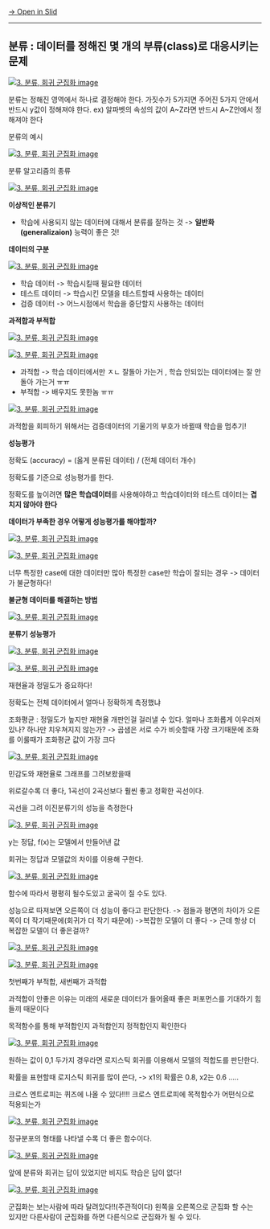 [→ Open in Slid](https://slid.cc/vdocs/efb3e2a723c24f03b3cdb4d522e3d542)


---

## 분류 : 데이터를 정해진 몇 개의 부류(class)로 대응시키는 문제




[![3. 분류, 회귀 군집화 image](https://slid-capture.s3.ap-northeast-2.amazonaws.com/public/capture_images/efb3e2a723c24f03b3cdb4d522e3d542/75e59a7f-6778-4b03-85a1-d87dfe80abcc.png)](https://slid.cc/vdocs/efb3e2a723c24f03b3cdb4d522e3d542?v=8dda2a91c17241119fc57e292e0e9f57&start=23.838616)


분류는 정해진 영역에서 하나로 결정해야 한다. 가짓수가 5가지면 주어진 5가지 안에서 반드시 y값이 정해져야 한다. ex) 알파벳의 속성의 값이 A~Z라면 반드시 A~Z안에서 정해져야 한다





분류의 예시

[![3. 분류, 회귀 군집화 image](https://slid-capture.s3.ap-northeast-2.amazonaws.com/public/capture_images/efb3e2a723c24f03b3cdb4d522e3d542/b605eeb3-354b-46aa-ac2a-f2895561dc99.png)](https://slid.cc/vdocs/efb3e2a723c24f03b3cdb4d522e3d542?v=8dda2a91c17241119fc57e292e0e9f57&start=579.620995)





분류 알고리즘의 종류

[![3. 분류, 회귀 군집화 image](https://slid-capture.s3.ap-northeast-2.amazonaws.com/public/capture_images/efb3e2a723c24f03b3cdb4d522e3d542/07081a9d-b6d7-49f8-bee7-2fff46315319.png)](https://slid.cc/vdocs/efb3e2a723c24f03b3cdb4d522e3d542?v=8dda2a91c17241119fc57e292e0e9f57&start=793.211655)


**이상적인 분류기**


 - 학습에 사용되지 않는 데이터에 대해서 분류를 잘하는 것 -> **일반화(generalizaion)** 능력이 좋은 것!


**데이터의 구분**

[![3. 분류, 회귀 군집화 image](https://slid-capture.s3.ap-northeast-2.amazonaws.com/public/capture_images/efb3e2a723c24f03b3cdb4d522e3d542/af90faa5-79c4-4d52-8c4a-9769c2b727b9.png)](https://slid.cc/vdocs/efb3e2a723c24f03b3cdb4d522e3d542?v=593ecbdaae1043c6aee21e65e4f55a5a&start=1006.813832)


 - 학습 데이터 -> 학습시킬때 필요한 데이터
 - 테스트 데이터 -> 학습시킨 모델을 테스트할때 사용하는 데이터
 - 검증 데이터 -> 어느시점에서 학습을 중단할지 사용하는 데이터


**과적합과 부적합**

[![3. 분류, 회귀 군집화 image](https://slid-capture.s3.ap-northeast-2.amazonaws.com/public/capture_images/efb3e2a723c24f03b3cdb4d522e3d542/d16273bc-99f3-4d9a-bcc9-963d42e572a6.png)](https://slid.cc/vdocs/efb3e2a723c24f03b3cdb4d522e3d542?v=593ecbdaae1043c6aee21e65e4f55a5a&start=1124.502544)

[![3. 분류, 회귀 군집화 image](https://slid-capture.s3.ap-northeast-2.amazonaws.com/public/capture_images/efb3e2a723c24f03b3cdb4d522e3d542/36ef7a5e-0858-482a-b2d5-91e8b4a2e0eb.png)](https://slid.cc/vdocs/efb3e2a723c24f03b3cdb4d522e3d542?v=8753f4b2a7654570838f8a8b0536a037&start=77.980858)


 - 과적합 -> 학습 데이터에서만 ㅈㄴ 잘돌아 가는거 , 학습 안되있는 데이터에는 잘 안돌아 가는거 ㅠㅠ
 - 부적합 -> 배우지도 못한놈 ㅠㅠ

[![3. 분류, 회귀 군집화 image](https://slid-capture.s3.ap-northeast-2.amazonaws.com/public/capture_images/efb3e2a723c24f03b3cdb4d522e3d542/7ab48128-0683-44d6-87e9-34bede8a5f7e.png)](https://slid.cc/vdocs/efb3e2a723c24f03b3cdb4d522e3d542?v=8753f4b2a7654570838f8a8b0536a037&start=87.58999)


과적합을 회피하기 위해서는 검증데이터의 기울기의 부호가 바뀔때 학습을 멈추기!


**성능평가**


정확도 (accuracy) = (옳게 분류된 데이터) / (전체 데이터 개수)


정확도를 기준으로 성능평가를 한다.


정확도를 높이려면 **많은 학습데이터**를 사용해야하고 학습데이터와 테스트 데이터는 **겹치지 않아야 한다**


**데이터가 부족한 경우 어떻게 성능평가를 해야할까?**




[![3. 분류, 회귀 군집화 image](https://slid-capture.s3.ap-northeast-2.amazonaws.com/public/capture_images/efb3e2a723c24f03b3cdb4d522e3d542/90ba052f-b6bc-4456-902b-22950b19ea44.png)](https://slid.cc/vdocs/efb3e2a723c24f03b3cdb4d522e3d542?v=8753f4b2a7654570838f8a8b0536a037&start=548.530498)

[![3. 분류, 회귀 군집화 image](https://slid-capture.s3.ap-northeast-2.amazonaws.com/public/capture_images/efb3e2a723c24f03b3cdb4d522e3d542/5301f751-970a-4ae4-85dc-12615d396665.png)](https://slid.cc/vdocs/efb3e2a723c24f03b3cdb4d522e3d542?v=8753f4b2a7654570838f8a8b0536a037&start=827.780573)


너무 특정한 case에 대한 데이터만 많아 특정한 case만 학습이 잘되는 경우 -> 데이터가 불균형하다!


**불균형 데이터를 해결하는 방법**

[![3. 분류, 회귀 군집화 image](https://slid-capture.s3.ap-northeast-2.amazonaws.com/public/capture_images/efb3e2a723c24f03b3cdb4d522e3d542/39bdabc3-8e0d-42b6-80df-530b2970903c.png)](https://slid.cc/vdocs/efb3e2a723c24f03b3cdb4d522e3d542?v=8753f4b2a7654570838f8a8b0536a037&start=934.837126)


**분류기 성능평가**

[![3. 분류, 회귀 군집화 image](https://slid-capture.s3.ap-northeast-2.amazonaws.com/public/capture_images/efb3e2a723c24f03b3cdb4d522e3d542/0a9b7bd3-457a-40fc-ac53-105a2df65e7c.png)](https://slid.cc/vdocs/efb3e2a723c24f03b3cdb4d522e3d542?v=8753f4b2a7654570838f8a8b0536a037&start=952.656277)

[![3. 분류, 회귀 군집화 image](https://slid-capture.s3.ap-northeast-2.amazonaws.com/public/capture_images/efb3e2a723c24f03b3cdb4d522e3d542/f05f3d25-b650-48c9-9d2a-d6fafcbf32c9.png)](https://slid.cc/vdocs/efb3e2a723c24f03b3cdb4d522e3d542?v=8753f4b2a7654570838f8a8b0536a037&start=1204.631381)


재현율과 정밀도가 중요하다!


정확도는 전체 데이터에서 얼마나 정확하게 측정했냐


조화평균 : 정밀도가 높지만 재현율 개판인걸 걸러낼 수 있다. 얼마나 조화롭게 이우러져있나? 하나만 치우쳐지지 않는가? -> 곱샘은 서로 수가 비슷할때 가장 크기때문에 조화를 이룰때가 조화평균 값이 가장 크다

[![3. 분류, 회귀 군집화 image](https://slid-capture.s3.ap-northeast-2.amazonaws.com/public/capture_images/efb3e2a723c24f03b3cdb4d522e3d542/5d319058-0825-407d-a349-e052e3bee786.png)](https://slid.cc/vdocs/efb3e2a723c24f03b3cdb4d522e3d542?v=228f4257f0cb489db45035ee2864ad06&start=413.003236)


민감도와 재현율로 그래프를 그려보왔을때


위로갈수록 더 좋다, 1곡선이 2곡선보다 훨씬 좋고 정확한 곡선이다.


곡선을 그려 이진분류기의 성능을 측정한다




[![3. 분류, 회귀 군집화 image](https://slid-capture.s3.ap-northeast-2.amazonaws.com/public/capture_images/efb3e2a723c24f03b3cdb4d522e3d542/b2e840c8-347b-4d3e-affd-689042c77ad2.png)](https://slid.cc/vdocs/efb3e2a723c24f03b3cdb4d522e3d542?v=228f4257f0cb489db45035ee2864ad06&start=575.759253)


y는 정답, f(x)는 모델에서 만들어낸 값


회귀는 정답과 모델값의 차이를 이용해 구한다.




[![3. 분류, 회귀 군집화 image](https://slid-capture.s3.ap-northeast-2.amazonaws.com/public/capture_images/efb3e2a723c24f03b3cdb4d522e3d542/c9163659-0e11-4617-bde4-036a9281c26f.png)](https://slid.cc/vdocs/efb3e2a723c24f03b3cdb4d522e3d542?v=228f4257f0cb489db45035ee2864ad06&start=878.071076)


함수에 따라서 평평히 될수도있고 굴곡이 질 수도 있다.


성능으로 따져보면 오른쪽이 더 성능이 좋다고 판단한다. -> 점들과 평면의 차이가 오른쪽이 더 작기때문에(회귀가 더 작기 때문에) ->복잡한 모델이 더 좋다 -> 근데 항상 더 복잡한 모델이 더 좋은걸까?




[![3. 분류, 회귀 군집화 image](https://slid-capture.s3.ap-northeast-2.amazonaws.com/public/capture_images/efb3e2a723c24f03b3cdb4d522e3d542/e07c5f34-4c7e-44fd-b1d7-7915d90a6a77.png)](https://slid.cc/vdocs/efb3e2a723c24f03b3cdb4d522e3d542?v=228f4257f0cb489db45035ee2864ad06&start=1101.145199)

[![3. 분류, 회귀 군집화 image](https://slid-capture.s3.ap-northeast-2.amazonaws.com/public/capture_images/efb3e2a723c24f03b3cdb4d522e3d542/b95b7a5c-e707-4331-bb0a-75446596b73e.png)](https://slid.cc/vdocs/efb3e2a723c24f03b3cdb4d522e3d542?v=228f4257f0cb489db45035ee2864ad06&start=1225.018738)


첫번째가 부적합, 새번째가 과적합


과적합이 안좋은 이유는 미래의 새로운 데이터가 들어올때 좋은 퍼포먼스를 기대하기 힘들끼 때문이다


목적함수를 통해 부적합인지 과적합인지 정적합인지 확인한다




[![3. 분류, 회귀 군집화 image](https://slid-capture.s3.ap-northeast-2.amazonaws.com/public/capture_images/efb3e2a723c24f03b3cdb4d522e3d542/fd5d2ee0-cd9a-4b7b-bf13-513bd8967801.png)](https://slid.cc/vdocs/efb3e2a723c24f03b3cdb4d522e3d542?v=d646ba3c3ab147788721ccdb92fb1fed&start=29.907884)


원하는 값이 0,1 두가지 경우라면 로지스틱 회귀를 이용해서 모델의 적합도를 판단한다.


확률을 표현할때 로지스틱 회귀를 많이 쓴다, -> x1의 확률은 0.8, x2는 0.6 .....


크로스 엔트로피는 퀴즈에 나올 수 있다!!!! 크로스 엔트로피에 목적함수가 어떤식으로 적용되는가

[![3. 분류, 회귀 군집화 image](https://slid-capture.s3.ap-northeast-2.amazonaws.com/public/capture_images/efb3e2a723c24f03b3cdb4d522e3d542/ec8bda9b-5edc-4f60-8b3b-dc34d1a413ec.png)](https://slid.cc/vdocs/efb3e2a723c24f03b3cdb4d522e3d542?v=d646ba3c3ab147788721ccdb92fb1fed&start=880.939276)


정규분포의 형태를 나타낼 수록 더 좋은 함수이다.




[![3. 분류, 회귀 군집화 image](https://slid-capture.s3.ap-northeast-2.amazonaws.com/public/capture_images/efb3e2a723c24f03b3cdb4d522e3d542/9c5563fc-aecb-4141-a7b6-a9d98bd77dd5.png)](https://slid.cc/vdocs/efb3e2a723c24f03b3cdb4d522e3d542?v=d646ba3c3ab147788721ccdb92fb1fed&start=1095.522022)


앞에 분류와 회귀는 답이 있었지만 비지도 학습은 답이 없다!




[![3. 분류, 회귀 군집화 image](https://slid-capture.s3.ap-northeast-2.amazonaws.com/public/capture_images/efb3e2a723c24f03b3cdb4d522e3d542/6a9bd2fa-5906-4c87-99bb-8ba3ae2a183e.png)](https://slid.cc/vdocs/efb3e2a723c24f03b3cdb4d522e3d542?v=d646ba3c3ab147788721ccdb92fb1fed&start=1200.095877)


군집화는 보는사람에 따라 달려있다!!(주관적이다) 왼쪽을 오른쪽으로 군집화 할 수는 있지만 다른사람이 군집화를 하면 다른식으로 군집화가 될 수 있다.









